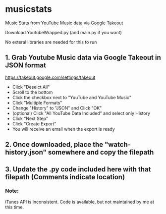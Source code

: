 # musicstats
Music Stats from YouTube Music data via Google Takeout

Download YoutubeWrapped.py (and main.py if you want) 

No exteral libraries are needed for this to run

## 1. Grab Youtube Music data via Google Takeout in JSON format
https://takeout.google.com/settings/takeout
- Click "Deselct All"
- Scroll to the bottom
- Click the checkbox next to "YouTube and YouTube Music"
- Click "Multiple Formats"
- Change "History" to "JSON" and Click "OK"
- (optional) Click "All YouTube Data Included" and select only History
- Click "Next Step"
- Click "Create Export"
- You will receive an email when the export is ready

## 2. Once downloaded, place the "watch-history.json" somewhere and copy the filepath

## 3. Update the .py code included here with that filepath (Comments indicate location)

### Note: 
iTunes API is inconsistent. Code is available, but not maintained by me at this time. 
